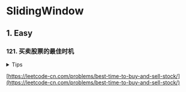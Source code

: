# SlidingWindow

## 1. Easy

### 121. 买卖股票的最佳时机

<details>
<summary>Tips</summary>

1. 右边不断移动,左边只要大于右边就进行右移

</details>

[https://leetcode-cn.com/problems/best-time-to-buy-and-sell-stock/](https://leetcode-cn.com/problems/best-time-to-buy-and-sell-stock/)